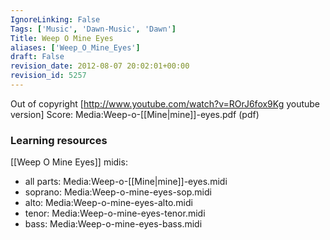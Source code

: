 ```yaml
---
IgnoreLinking: False
Tags: ['Music', 'Dawn-Music', 'Dawn']
Title: Weep O Mine Eyes
aliases: ['Weep_O_Mine_Eyes']
draft: False
revision_date: 2012-08-07 20:02:01+00:00
revision_id: 5257
---
```


Out of copyright
[http://www.youtube.com/watch?v=ROrJ6fox9Kg youtube version]
Score: 
Media:Weep-o-[[Mine|mine]]-eyes.pdf‎ (pdf)
### Learning resources
[[Weep O Mine Eyes]] midis:
* all parts: Media:Weep-o-[[Mine|mine]]-eyes.midi
* soprano: Media:Weep-o-mine-eyes-sop.midi
* alto: Media:Weep-o-mine-eyes-alto.midi
* tenor: Media:Weep-o-mine-eyes-tenor.midi
* bass: Media:Weep-o-mine-eyes-bass.midi